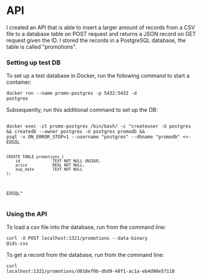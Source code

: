<h1>API</h1>

I created an API that is able to insert a larger amount of records from a CSV file to a database table on POST request and returns a JSON record on GET request given the ID.
I stored the records in a PostgreSQL database, the table is called "promotions".  

<h3>Setting up test DB</h3>
To set up a test database in Docker, run the following command to start a container:

<code>docker run --name promo-postgres -p 5432:5432 -d postgres</code>

Subsequently, run this additional command to set up the DB:

<code>
docker exec -it promo-postgres /bin/bash/ -c "createuser -U postgres && createdb --owner postgres -U postgres promodb &&
psql -v ON_ERROR_STOP=1 --username "postgres" --dbname "promodb" <<-EOSQL   
  
    CREATE TABLE promotions (  
        id              TEXT NOT NULL UNIQUE,     
        price           REAL NOT NULL,  
        exp_date        TEXT NOT NULL  
    );
EOSQL"  
</code>

<h3>Using the API</h3>

To load a csv file into the database, run from the command line:

<code>curl -X POST localhost:1321/promotions --data-binary @ids.csv</code>


To get a record from the database, run from the command line:

<code>curl localhost:1321/promotions/d018ef0b-dbd9-48f1-ac1a-eb4d90e57118</code>

